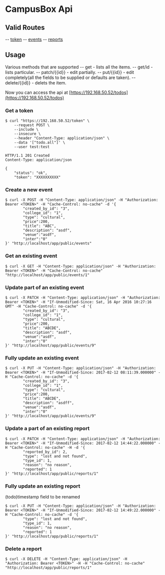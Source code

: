 # CampusBox Api

## Valid Routes

-- [token](#token)
-- [events](#events)
-- [reports](#reports)

## Usage

Various methods that are supported
-- get - lists all the items.
-- get/id - lists particular.
-- patch/{{id}} - edit partially.
-- put/{{id}} - edit completely(all the fields to be supplied or defaults are taken).
-- delete/{{id}} - delets the item.

Now you can access the api at [https://192.168.50.52/todos](https://192.168.50.52/todos)

<a name="token"></a>
### Get a token

```
$ curl "https://192.168.50.52/token" \
    --request POST \
    --include \
    --insecure \
    --header "Content-Type: application/json" \
    --data '["todo.all"]' \
    --user test:test

HTTP/1.1 201 Created
Content-Type: application/json

{
    "status": "ok",
    "token": "XXXXXXXXXX"
```

<a name="events"></a>
### Create a new event

```
$ curl -X POST -H "Content-Type: application/json" -H "Authorization: Bearer <TOKEN>" -H "Cache-Control: no-cache" -d '{
        "created_by_id": "3",
        "college_id": "1",
        "type": "cultural",
        "price":200,
        "title": "ABC",
        "description": "asdf",
        "venue":"asdf",
        "inter":"0"
}' "http://localhost/app/public/events"
```

### Get an existing event

```
$ curl -X GET -H "Content-Type: application/json" -H "Authorization: Bearer <TOKEN>" -H "Cache-Control: no-cache" "http://localhost/app/public/events/1"
```

### Update part of an existing event

```
$ curl -X PATCH -H "Content-Type: application/json" -H "Authorization: Bearer <TOKEN>" -H "If-Unmodified-Since: Sat, 16 Apr 2016 10:27:16 GMT" -H "Cache-Control: no-cache" -d '{
        "created_by_id": "3",
        "college_id": "1",
        "type": "cultural",
        "price":200,
        "title": "ABCDE",
        "description": "asdf",
        "venue":"asdf",
        "inter":"0"
}' "http://localhost/app/public/events/9"
```

### Fully update an existing event

```
$ curl -X PUT -H "Content-Type: application/json" -H "Authorization: Bearer <TOKEN>" -H "If-Unmodified-Since: 2017-02-12 08:11:39.000000" -H "Cache-Control: no-cache" -d '{
        "created_by_id": "3",
        "college_id": "1",
        "type": "cultural",
        "price":200,
        "title": "ABCDE",
        "description": "asdff",
        "venue":"asdf",
        "inter":"0"
}' "http://localhost/app/public/events/9"
```

<a name="reports"></a>
### Update a part of an existing report

```
$ curl -X PATCH -H "Content-Type: application/json" -H "Authorization: Bearer <TOKEN>" -H "If-Unmodified-Since: 2017-02-12 14:44:22.000000" -H "Cache-Control: no-cache" -H -d '{
        "reported_by_id": 2,
        "type": "lost and not found",
        "type_id": 1,
        "reason": "no reason",
        "reported": 1
}' "http://localhost/app/public/reports/1"
```

### Fully update an existing report
(todo)timestamp field to be renamed

```
$ curl -X PUT -H "Content-Type: application/json" -H "Authorization: Bearer <TOKEN>" -H "If-Unmodified-Since: 2017-02-12 14:49:22.000000" -H "Cache-Control: no-cache" -d '{
        "type": "lost and not found",
        "type_id": 1,
        "reason": "no reason",
        "reported": 1
}' "http://localhost/app/public/reports/1"
```

### Delete a report

```
$ curl -X DELETE -H "Content-Type: application/json" -H "Authorization: Bearer <TOKEN>" -H -H "Cache-Control: no-cache" "http://localhost/app/public/reports/1"
```
